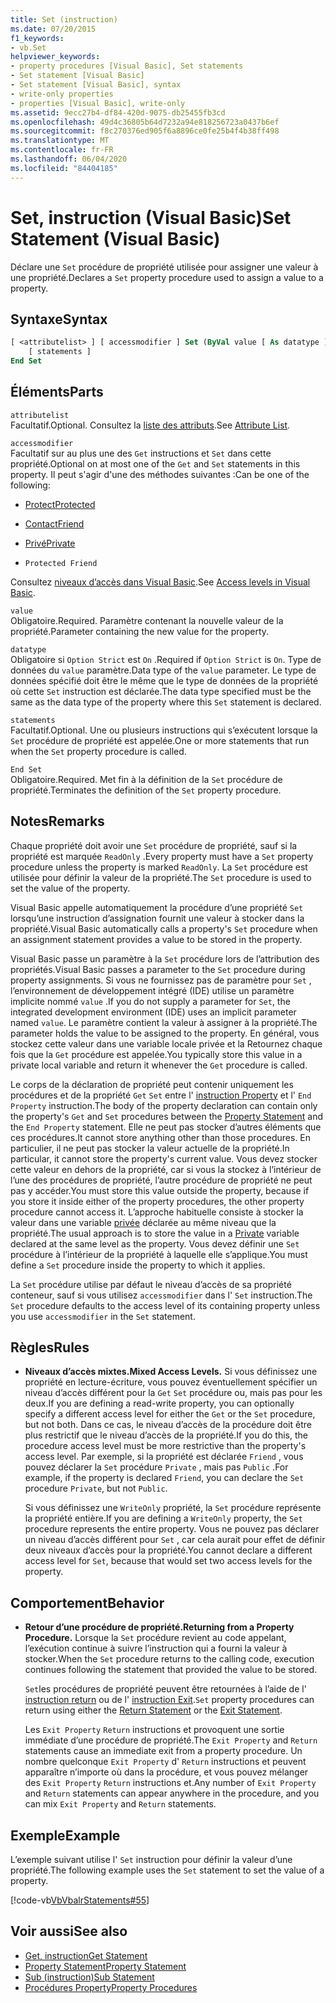 ```yaml
---
title: Set (instruction)
ms.date: 07/20/2015
f1_keywords:
- vb.Set
helpviewer_keywords:
- property procedures [Visual Basic], Set statements
- Set statement [Visual Basic]
- Set statement [Visual Basic], syntax
- write-only properties
- properties [Visual Basic], write-only
ms.assetid: 9ecc27b4-df84-420d-9075-db25455fb3cd
ms.openlocfilehash: 49d4c36805b64d7232a94e818256723a0437b6ef
ms.sourcegitcommit: f8c270376ed905f6a8896ce0fe25b4f4b38ff498
ms.translationtype: MT
ms.contentlocale: fr-FR
ms.lasthandoff: 06/04/2020
ms.locfileid: "84404185"
---
```

# <a name="set-statement-visual-basic"></a><span data-ttu-id="54b79-102">Set, instruction (Visual Basic)</span><span class="sxs-lookup"><span data-stu-id="54b79-102">Set Statement (Visual Basic)</span></span>
<span data-ttu-id="54b79-103">Déclare une `Set` procédure de propriété utilisée pour assigner une valeur à une propriété.</span><span class="sxs-lookup"><span data-stu-id="54b79-103">Declares a `Set` property procedure used to assign a value to a property.</span></span>  
  
## <a name="syntax"></a><span data-ttu-id="54b79-104">Syntaxe</span><span class="sxs-lookup"><span data-stu-id="54b79-104">Syntax</span></span>  
  
```vb  
[ <attributelist> ] [ accessmodifier ] Set (ByVal value [ As datatype ])  
    [ statements ]  
End Set  
```  
  
## <a name="parts"></a><span data-ttu-id="54b79-105">Éléments</span><span class="sxs-lookup"><span data-stu-id="54b79-105">Parts</span></span>  
 `attributelist`  
 <span data-ttu-id="54b79-106">Facultatif.</span><span class="sxs-lookup"><span data-stu-id="54b79-106">Optional.</span></span> <span data-ttu-id="54b79-107">Consultez la [liste des attributs](attribute-list.md).</span><span class="sxs-lookup"><span data-stu-id="54b79-107">See [Attribute List](attribute-list.md).</span></span>  
  
 `accessmodifier`  
 <span data-ttu-id="54b79-108">Facultatif sur au plus une des `Get` instructions et `Set` dans cette propriété.</span><span class="sxs-lookup"><span data-stu-id="54b79-108">Optional on at most one of the `Get` and `Set` statements in this property.</span></span> <span data-ttu-id="54b79-109">Il peut s'agir d'une des méthodes suivantes :</span><span class="sxs-lookup"><span data-stu-id="54b79-109">Can be one of the following:</span></span>  
  
- [<span data-ttu-id="54b79-110">Protect</span><span class="sxs-lookup"><span data-stu-id="54b79-110">Protected</span></span>](../modifiers/protected.md)  
  
- [<span data-ttu-id="54b79-111">Contact</span><span class="sxs-lookup"><span data-stu-id="54b79-111">Friend</span></span>](../modifiers/friend.md)  
  
- [<span data-ttu-id="54b79-112">Privé</span><span class="sxs-lookup"><span data-stu-id="54b79-112">Private</span></span>](../modifiers/private.md)  
  
- `Protected Friend`  
  
 <span data-ttu-id="54b79-113">Consultez [niveaux d’accès dans Visual Basic](../../programming-guide/language-features/declared-elements/access-levels.md).</span><span class="sxs-lookup"><span data-stu-id="54b79-113">See [Access levels in Visual Basic](../../programming-guide/language-features/declared-elements/access-levels.md).</span></span>  
  
 `value`  
 <span data-ttu-id="54b79-114">Obligatoire.</span><span class="sxs-lookup"><span data-stu-id="54b79-114">Required.</span></span> <span data-ttu-id="54b79-115">Paramètre contenant la nouvelle valeur de la propriété.</span><span class="sxs-lookup"><span data-stu-id="54b79-115">Parameter containing the new value for the property.</span></span>  
  
 `datatype`  
 <span data-ttu-id="54b79-116">Obligatoire si `Option Strict` est `On` .</span><span class="sxs-lookup"><span data-stu-id="54b79-116">Required if `Option Strict` is `On`.</span></span> <span data-ttu-id="54b79-117">Type de données du `value` paramètre.</span><span class="sxs-lookup"><span data-stu-id="54b79-117">Data type of the `value` parameter.</span></span> <span data-ttu-id="54b79-118">Le type de données spécifié doit être le même que le type de données de la propriété où cette `Set` instruction est déclarée.</span><span class="sxs-lookup"><span data-stu-id="54b79-118">The data type specified must be the same as the data type of the property where this `Set` statement is declared.</span></span>  
  
 `statements`  
 <span data-ttu-id="54b79-119">Facultatif.</span><span class="sxs-lookup"><span data-stu-id="54b79-119">Optional.</span></span> <span data-ttu-id="54b79-120">Une ou plusieurs instructions qui s’exécutent lorsque la `Set` procédure de propriété est appelée.</span><span class="sxs-lookup"><span data-stu-id="54b79-120">One or more statements that run when the `Set` property procedure is called.</span></span>  
  
 `End Set`  
 <span data-ttu-id="54b79-121">Obligatoire.</span><span class="sxs-lookup"><span data-stu-id="54b79-121">Required.</span></span> <span data-ttu-id="54b79-122">Met fin à la définition de la `Set` procédure de propriété.</span><span class="sxs-lookup"><span data-stu-id="54b79-122">Terminates the definition of the `Set` property procedure.</span></span>  
  
## <a name="remarks"></a><span data-ttu-id="54b79-123">Notes</span><span class="sxs-lookup"><span data-stu-id="54b79-123">Remarks</span></span>  
 <span data-ttu-id="54b79-124">Chaque propriété doit avoir une `Set` procédure de propriété, sauf si la propriété est marquée `ReadOnly` .</span><span class="sxs-lookup"><span data-stu-id="54b79-124">Every property must have a `Set` property procedure unless the property is marked `ReadOnly`.</span></span> <span data-ttu-id="54b79-125">La `Set` procédure est utilisée pour définir la valeur de la propriété.</span><span class="sxs-lookup"><span data-stu-id="54b79-125">The `Set` procedure is used to set the value of the property.</span></span>  
  
 <span data-ttu-id="54b79-126">Visual Basic appelle automatiquement la procédure d’une propriété `Set` lorsqu’une instruction d’assignation fournit une valeur à stocker dans la propriété.</span><span class="sxs-lookup"><span data-stu-id="54b79-126">Visual Basic automatically calls a property's `Set` procedure when an assignment statement provides a value to be stored in the property.</span></span>  
  
 <span data-ttu-id="54b79-127">Visual Basic passe un paramètre à la `Set` procédure lors de l’attribution des propriétés.</span><span class="sxs-lookup"><span data-stu-id="54b79-127">Visual Basic passes a parameter to the `Set` procedure during property assignments.</span></span> <span data-ttu-id="54b79-128">Si vous ne fournissez pas de paramètre pour `Set` , l’environnement de développement intégré (IDE) utilise un paramètre implicite nommé `value` .</span><span class="sxs-lookup"><span data-stu-id="54b79-128">If you do not supply a parameter for `Set`, the integrated development environment (IDE) uses an implicit parameter named `value`.</span></span> <span data-ttu-id="54b79-129">Le paramètre contient la valeur à assigner à la propriété.</span><span class="sxs-lookup"><span data-stu-id="54b79-129">The parameter holds the value to be assigned to the property.</span></span> <span data-ttu-id="54b79-130">En général, vous stockez cette valeur dans une variable locale privée et la Retournez chaque fois que la `Get` procédure est appelée.</span><span class="sxs-lookup"><span data-stu-id="54b79-130">You typically store this value in a private local variable and return it whenever the `Get` procedure is called.</span></span>  
  
 <span data-ttu-id="54b79-131">Le corps de la déclaration de propriété peut contenir uniquement les procédures et de la propriété `Get` `Set` entre l' [instruction Property](property-statement.md) et l' `End Property` instruction.</span><span class="sxs-lookup"><span data-stu-id="54b79-131">The body of the property declaration can contain only the property's `Get` and `Set` procedures between the [Property Statement](property-statement.md) and the `End Property` statement.</span></span> <span data-ttu-id="54b79-132">Elle ne peut pas stocker d’autres éléments que ces procédures.</span><span class="sxs-lookup"><span data-stu-id="54b79-132">It cannot store anything other than those procedures.</span></span> <span data-ttu-id="54b79-133">En particulier, il ne peut pas stocker la valeur actuelle de la propriété.</span><span class="sxs-lookup"><span data-stu-id="54b79-133">In particular, it cannot store the property's current value.</span></span> <span data-ttu-id="54b79-134">Vous devez stocker cette valeur en dehors de la propriété, car si vous la stockez à l’intérieur de l’une des procédures de propriété, l’autre procédure de propriété ne peut pas y accéder.</span><span class="sxs-lookup"><span data-stu-id="54b79-134">You must store this value outside the property, because if you store it inside either of the property procedures, the other property procedure cannot access it.</span></span> <span data-ttu-id="54b79-135">L’approche habituelle consiste à stocker la valeur dans une variable [privée](../modifiers/private.md) déclarée au même niveau que la propriété.</span><span class="sxs-lookup"><span data-stu-id="54b79-135">The usual approach is to store the value in a [Private](../modifiers/private.md) variable declared at the same level as the property.</span></span> <span data-ttu-id="54b79-136">Vous devez définir une `Set` procédure à l’intérieur de la propriété à laquelle elle s’applique.</span><span class="sxs-lookup"><span data-stu-id="54b79-136">You must define a `Set` procedure inside the property to which it applies.</span></span>  
  
 <span data-ttu-id="54b79-137">La `Set` procédure utilise par défaut le niveau d’accès de sa propriété conteneur, sauf si vous utilisez `accessmodifier` dans l' `Set` instruction.</span><span class="sxs-lookup"><span data-stu-id="54b79-137">The `Set` procedure defaults to the access level of its containing property unless you use `accessmodifier` in the `Set` statement.</span></span>  
  
## <a name="rules"></a><span data-ttu-id="54b79-138">Règles</span><span class="sxs-lookup"><span data-stu-id="54b79-138">Rules</span></span>  
  
- <span data-ttu-id="54b79-139">**Niveaux d’accès mixtes.**</span><span class="sxs-lookup"><span data-stu-id="54b79-139">**Mixed Access Levels.**</span></span> <span data-ttu-id="54b79-140">Si vous définissez une propriété en lecture-écriture, vous pouvez éventuellement spécifier un niveau d’accès différent pour la `Get` `Set` procédure ou, mais pas pour les deux.</span><span class="sxs-lookup"><span data-stu-id="54b79-140">If you are defining a read-write property, you can optionally specify a different access level for either the `Get` or the `Set` procedure, but not both.</span></span> <span data-ttu-id="54b79-141">Dans ce cas, le niveau d’accès de la procédure doit être plus restrictif que le niveau d’accès de la propriété.</span><span class="sxs-lookup"><span data-stu-id="54b79-141">If you do this, the procedure access level must be more restrictive than the property's access level.</span></span> <span data-ttu-id="54b79-142">Par exemple, si la propriété est déclarée `Friend` , vous pouvez déclarer la `Set` procédure `Private` , mais pas `Public` .</span><span class="sxs-lookup"><span data-stu-id="54b79-142">For example, if the property is declared `Friend`, you can declare the `Set` procedure `Private`, but not `Public`.</span></span>  
  
     <span data-ttu-id="54b79-143">Si vous définissez une `WriteOnly` propriété, la `Set` procédure représente la propriété entière.</span><span class="sxs-lookup"><span data-stu-id="54b79-143">If you are defining a `WriteOnly` property, the `Set` procedure represents the entire property.</span></span> <span data-ttu-id="54b79-144">Vous ne pouvez pas déclarer un niveau d’accès différent pour `Set` , car cela aurait pour effet de définir deux niveaux d’accès pour la propriété.</span><span class="sxs-lookup"><span data-stu-id="54b79-144">You cannot declare a different access level for `Set`, because that would set two access levels for the property.</span></span>  
  
## <a name="behavior"></a><span data-ttu-id="54b79-145">Comportement</span><span class="sxs-lookup"><span data-stu-id="54b79-145">Behavior</span></span>  
  
- <span data-ttu-id="54b79-146">**Retour d’une procédure de propriété.**</span><span class="sxs-lookup"><span data-stu-id="54b79-146">**Returning from a Property Procedure.**</span></span> <span data-ttu-id="54b79-147">Lorsque la `Set` procédure revient au code appelant, l’exécution continue à suivre l’instruction qui a fourni la valeur à stocker.</span><span class="sxs-lookup"><span data-stu-id="54b79-147">When the `Set` procedure returns to the calling code, execution continues following the statement that provided the value to be stored.</span></span>  
  
     <span data-ttu-id="54b79-148">`Set`les procédures de propriété peuvent être retournées à l’aide de l' [instruction return](return-statement.md) ou de l' [instruction Exit](exit-statement.md).</span><span class="sxs-lookup"><span data-stu-id="54b79-148">`Set` property procedures can return using either the [Return Statement](return-statement.md) or the [Exit Statement](exit-statement.md).</span></span>  
  
     <span data-ttu-id="54b79-149">Les `Exit Property` `Return` instructions et provoquent une sortie immédiate d’une procédure de propriété.</span><span class="sxs-lookup"><span data-stu-id="54b79-149">The `Exit Property` and `Return` statements cause an immediate exit from a property procedure.</span></span> <span data-ttu-id="54b79-150">Un nombre quelconque `Exit Property` d' `Return` instructions et peuvent apparaître n’importe où dans la procédure, et vous pouvez mélanger des `Exit Property` `Return` instructions et.</span><span class="sxs-lookup"><span data-stu-id="54b79-150">Any number of `Exit Property` and `Return` statements can appear anywhere in the procedure, and you can mix `Exit Property` and `Return` statements.</span></span>  
  
## <a name="example"></a><span data-ttu-id="54b79-151">Exemple</span><span class="sxs-lookup"><span data-stu-id="54b79-151">Example</span></span>  
 <span data-ttu-id="54b79-152">L’exemple suivant utilise l' `Set` instruction pour définir la valeur d’une propriété.</span><span class="sxs-lookup"><span data-stu-id="54b79-152">The following example uses the `Set` statement to set the value of a property.</span></span>  
  
 [!code-vb[VbVbalrStatements#55](~/samples/snippets/visualbasic/VS_Snippets_VBCSharp/VbVbalrStatements/VB/Class1.vb#55)]  
  
## <a name="see-also"></a><span data-ttu-id="54b79-153">Voir aussi</span><span class="sxs-lookup"><span data-stu-id="54b79-153">See also</span></span>

- [<span data-ttu-id="54b79-154">Get, instruction</span><span class="sxs-lookup"><span data-stu-id="54b79-154">Get Statement</span></span>](get-statement.md)
- [<span data-ttu-id="54b79-155">Property Statement</span><span class="sxs-lookup"><span data-stu-id="54b79-155">Property Statement</span></span>](property-statement.md)
- [<span data-ttu-id="54b79-156">Sub (instruction)</span><span class="sxs-lookup"><span data-stu-id="54b79-156">Sub Statement</span></span>](sub-statement.md)
- [<span data-ttu-id="54b79-157">Procédures Property</span><span class="sxs-lookup"><span data-stu-id="54b79-157">Property Procedures</span></span>](../../programming-guide/language-features/procedures/property-procedures.md)
